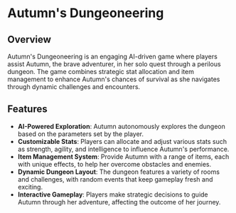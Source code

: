 # Autumn's Dungeoneering

## Overview

Autumn's Dungeoneering is an engaging AI-driven game where players assist Autumn, the brave adventurer, in her solo quest through a perilous dungeon. The game combines strategic stat allocation and item management to enhance Autumn's chances of survival as she navigates through dynamic challenges and encounters.

## Features

- **AI-Powered Exploration**: Autumn autonomously explores the dungeon based on the parameters set by the player.
- **Customizable Stats**: Players can allocate and adjust various stats such as strength, agility, and intelligence to influence Autumn's performance.
- **Item Management System**: Provide Autumn with a range of items, each with unique effects, to help her overcome obstacles and enemies.
- **Dynamic Dungeon Layout**: The dungeon features a variety of rooms and challenges, with random events that keep gameplay fresh and exciting.
- **Interactive Gameplay**: Players make strategic decisions to guide Autumn through her adventure, affecting the outcome of her journey.
